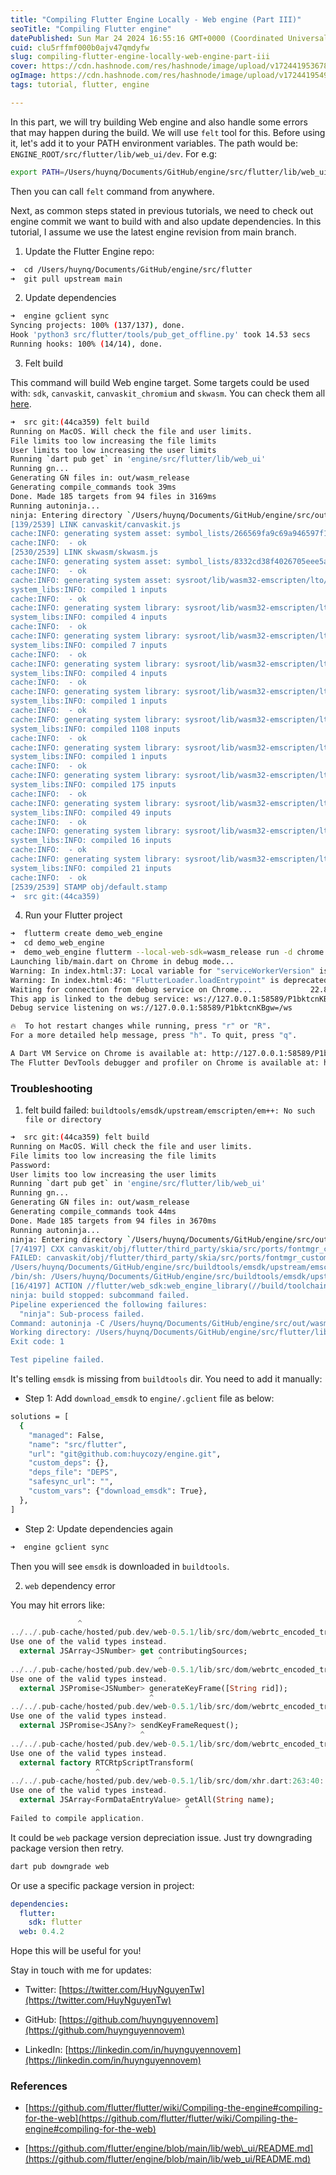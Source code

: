 ```yaml
---
title: "Compiling Flutter Engine Locally - Web engine (Part III)"
seoTitle: "Compiling Flutter engine"
datePublished: Sun Mar 24 2024 16:55:16 GMT+0000 (Coordinated Universal Time)
cuid: clu5rffmf000b0ajv47qmdyfw
slug: compiling-flutter-engine-locally-web-engine-part-iii
cover: https://cdn.hashnode.com/res/hashnode/image/upload/v1724419536782/b936c412-2dc3-4375-90cd-379f5efd29bb.jpeg
ogImage: https://cdn.hashnode.com/res/hashnode/image/upload/v1724419549008/e97f3668-168d-43a7-adcf-4dfd3fdb928b.jpeg
tags: tutorial, flutter, engine

---
```


In this part, we will try building Web engine and also handle some errors that may happen during the build. We will use `felt` tool for this. Before using it, let's add it to your PATH environment variables. The path would be: `ENGINE_ROOT/src/flutter/lib/web_ui/dev`. For e.g:

```bash
export PATH=/Users/huynq/Documents/GitHub/engine/src/flutter/lib/web_ui/dev:$PATH
```

Then you can call `felt` command from anywhere.

Next, as common steps stated in previous tutorials, we need to check out engine commit we want to build with and also update dependencies. In this tutorial, I assume we use the latest engine revision from main branch.

1. Update the Flutter Engine repo:
    

```bash
➜  cd /Users/huynq/Documents/GitHub/engine/src/flutter
➜  git pull upstream main
```

2. Update dependencies
    

```bash
➜  engine gclient sync
Syncing projects: 100% (137/137), done.                                                                            
Hook 'python3 src/flutter/tools/pub_get_offline.py' took 14.53 secs
Running hooks: 100% (14/14), done.
```

3. Felt build
    

This command will build Web engine target. Some targets could be used with: `sdk`, `canvaskit`, `canvaskit_chromium` and `skwasm`. You can check them all [here](https://github.com/flutter/engine/blob/main/lib/web_ui/README.md#felt-build).

```bash
➜  src git:(44ca359) felt build
Running on MacOS. Will check the file and user limits.
File limits too low increasing the file limits
User limits too low increasing the user limits
Running `dart pub get` in 'engine/src/flutter/lib/web_ui'
Running gn...
Generating GN files in: out/wasm_release
Generating compile_commands took 39ms
Done. Made 185 targets from 94 files in 3169ms
Running autoninja...
ninja: Entering directory `/Users/huynq/Documents/GitHub/engine/src/out/wasm_release'
[139/2539] LINK canvaskit/canvaskit.js
cache:INFO: generating system asset: symbol_lists/266569fa9c69a946597f128c95d4d54feb22c5ff.json... (this will be cached in "/Users/huynq/Documents/GitHub/engine/src/buildtools/emsdk/upstream/emscripten/cache/symbol_lists/266569fa9c69a946597f128c95d4d54feb22c5ff.json" for subsequent builds)
cache:INFO:  - ok
[2530/2539] LINK skwasm/skwasm.js
cache:INFO: generating system asset: symbol_lists/8332cd38f4026705eee5a4cdaee53cba8dad116b.json... (this will be cached in "/Users/huynq/Documents/GitHub/engine/src/buildtools/emsdk/upstream/emscripten/cache/symbol_lists/8332cd38f4026705eee5a4cdaee53cba8dad116b.json" for subsequent builds)
cache:INFO:  - ok
cache:INFO: generating system asset: sysroot/lib/wasm32-emscripten/lto/crtbegin.o... (this will be cached in "/Users/huynq/Documents/GitHub/engine/src/buildtools/emsdk/upstream/emscripten/cache/sysroot/lib/wasm32-emscripten/lto/crtbegin.o" for subsequent builds)
system_libs:INFO: compiled 1 inputs
cache:INFO:  - ok
cache:INFO: generating system library: sysroot/lib/wasm32-emscripten/lto/libGL-mt-webgl2.a... (this will be cached in "/Users/huynq/Documents/GitHub/engine/src/buildtools/emsdk/upstream/emscripten/cache/sysroot/lib/wasm32-emscripten/lto/libGL-mt-webgl2.a" for subsequent builds)
system_libs:INFO: compiled 4 inputs
cache:INFO:  - ok
cache:INFO: generating system library: sysroot/lib/wasm32-emscripten/lto/libc_optz-mt.a... (this will be cached in "/Users/huynq/Documents/GitHub/engine/src/buildtools/emsdk/upstream/emscripten/cache/sysroot/lib/wasm32-emscripten/lto/libc_optz-mt.a" for subsequent builds)
system_libs:INFO: compiled 7 inputs
cache:INFO:  - ok
cache:INFO: generating system library: sysroot/lib/wasm32-emscripten/lto/libbulkmemory.a... (this will be cached in "/Users/huynq/Documents/GitHub/engine/src/buildtools/emsdk/upstream/emscripten/cache/sysroot/lib/wasm32-emscripten/lto/libbulkmemory.a" for subsequent builds)
system_libs:INFO: compiled 4 inputs
cache:INFO:  - ok
cache:INFO: generating system library: sysroot/lib/wasm32-emscripten/lto/libnoexit.a... (this will be cached in "/Users/huynq/Documents/GitHub/engine/src/buildtools/emsdk/upstream/emscripten/cache/sysroot/lib/wasm32-emscripten/lto/libnoexit.a" for subsequent builds)
system_libs:INFO: compiled 1 inputs
cache:INFO:  - ok
cache:INFO: generating system library: sysroot/lib/wasm32-emscripten/lto/libc-mt.a... (this will be cached in "/Users/huynq/Documents/GitHub/engine/src/buildtools/emsdk/upstream/emscripten/cache/sysroot/lib/wasm32-emscripten/lto/libc-mt.a" for subsequent builds)
system_libs:INFO: compiled 1108 inputs
cache:INFO:  - ok
cache:INFO: generating system library: sysroot/lib/wasm32-emscripten/lto/libdlmalloc-mt.a... (this will be cached in "/Users/huynq/Documents/GitHub/engine/src/buildtools/emsdk/upstream/emscripten/cache/sysroot/lib/wasm32-emscripten/lto/libdlmalloc-mt.a" for subsequent builds)
system_libs:INFO: compiled 1 inputs
cache:INFO:  - ok
cache:INFO: generating system library: sysroot/lib/wasm32-emscripten/lto/libcompiler_rt-mt.a... (this will be cached in "/Users/huynq/Documents/GitHub/engine/src/buildtools/emsdk/upstream/emscripten/cache/sysroot/lib/wasm32-emscripten/lto/libcompiler_rt-mt.a" for subsequent builds)
system_libs:INFO: compiled 175 inputs
cache:INFO:  - ok
cache:INFO: generating system library: sysroot/lib/wasm32-emscripten/lto/libc++-mt-noexcept.a... (this will be cached in "/Users/huynq/Documents/GitHub/engine/src/buildtools/emsdk/upstream/emscripten/cache/sysroot/lib/wasm32-emscripten/lto/libc++-mt-noexcept.a" for subsequent builds)
system_libs:INFO: compiled 49 inputs
cache:INFO:  - ok
cache:INFO: generating system library: sysroot/lib/wasm32-emscripten/lto/libc++abi-mt-noexcept.a... (this will be cached in "/Users/huynq/Documents/GitHub/engine/src/buildtools/emsdk/upstream/emscripten/cache/sysroot/lib/wasm32-emscripten/lto/libc++abi-mt-noexcept.a" for subsequent builds)
system_libs:INFO: compiled 16 inputs
cache:INFO:  - ok
cache:INFO: generating system library: sysroot/lib/wasm32-emscripten/lto/libsockets-mt.a... (this will be cached in "/Users/huynq/Documents/GitHub/engine/src/buildtools/emsdk/upstream/emscripten/cache/sysroot/lib/wasm32-emscripten/lto/libsockets-mt.a" for subsequent builds)
system_libs:INFO: compiled 21 inputs
cache:INFO:  - ok
[2539/2539] STAMP obj/default.stamp
➜  src git:(44ca359)
```

4. Run your Flutter project
    

```bash
➜  flutterm create demo_web_engine
➜  cd demo_web_engine
➜  demo_web_engine flutterm --local-web-sdk=wasm_release run -d chrome --local-engine-src-path=/Users/huynq/Documents/GitHub/engine/src
Launching lib/main.dart on Chrome in debug mode...
Warning: In index.html:37: Local variable for "serviceWorkerVersion" is deprecated. Use "{{flutter_service_worker_version}}" template token instead.
Warning: In index.html:46: "FlutterLoader.loadEntrypoint" is deprecated. Use "FlutterLoader.load" instead.
Waiting for connection from debug service on Chrome...             22.8s
This app is linked to the debug service: ws://127.0.0.1:58589/P1bktcnKBgw=/ws
Debug service listening on ws://127.0.0.1:58589/P1bktcnKBgw=/ws

🔥  To hot restart changes while running, press "r" or "R".
For a more detailed help message, press "h". To quit, press "q".

A Dart VM Service on Chrome is available at: http://127.0.0.1:58589/P1bktcnKBgw=
The Flutter DevTools debugger and profiler on Chrome is available at: http://127.0.0.1:9100?uri=http://127.0.0.1:58589/P1bktcnKBgw=
```

### Troubleshooting

1. felt build failed: `buildtools/emsdk/upstream/emscripten/em++: No such file or directory`
    

```bash
➜  src git:(44ca359) felt build
Running on MacOS. Will check the file and user limits.
File limits too low increasing the file limits
Password:
User limits too low increasing the user limits
Running `dart pub get` in 'engine/src/flutter/lib/web_ui'
Running gn...
Generating GN files in: out/wasm_release
Generating compile_commands took 44ms
Done. Made 185 targets from 94 files in 3670ms
Running autoninja...
ninja: Entering directory `/Users/huynq/Documents/GitHub/engine/src/out/wasm_release'
[7/4197] CXX canvaskit/obj/flutter/third_party/skia/src/ports/fontmgr_custom.SkFontMgr_custom.o
FAILED: canvaskit/obj/flutter/third_party/skia/src/ports/fontmgr_custom.SkFontMgr_custom.o 
/Users/huynq/Documents/GitHub/engine/src/buildtools/emsdk/upstream/emscripten/em++ --em-config /Users/huynq/Documents/GitHub/engine/src/buildtools/emsdk/.emscripten -MD -MF canvaskit/obj/flutter/third_party/skia/src/ports/fontmgr_custom.SkFontMgr_custom.o.d -DUSE_OPENSSL=1 -D_LIBCPP_ENABLE_THREAD_SAFETY_ANNOTATIONS -DNDEBUG -DNVALGRIND -DDYNAMIC_ANNOTATIONS_ENABLED=0 -DSK_ENABLE_DUMP_GPU -DSK_FORCE_AAA -DSK_LEGACY_IGNORE_DRAW_VERTICES_BLEND_WITH_NO_SHADER -DSK_DISABLE_LEGACY_GRDIRECTCONTEXT_BOOLS -DSK_DISABLE_LEGACY_GRDIRECTCONTEXT_FLUSH -DSK_RESOLVE_FILTERS_BEFORE_RESTORE -DSK_DISABLE_LEGACY_SHADERCONTEXT -DSK_DISABLE_LOWP_RASTER_PIPELINE -DSK_FORCE_RASTER_PIPELINE_BLITTER -DSK_METAL_WAIT_UNTIL_SCHEDULED -DSK_DISABLE_EFFECT_DESERIALIZATION -DSK_ENABLE_PRECOMPILE -DSKNX_NO_SIMD -DSK_FORCE_8_BYTE_ALIGNMENT -DSK_DISABLE_TRACING -DSK_ASSUME_WEBGL=1 -DSK_USE_WEBGL -DSK_GANESH -DSK_GAMMA_APPLY_TO_A8 -DSKIA_IMPLEMENTATION=1 -DSK_TYPEFACE_FACTORY_FREETYPE -I../.. -Icanvaskit/gen -I../../flutter/third_party/skia -fno-strict-aliasing -fcolor-diagnostics -Wendif-labels -Werror -Wno-missing-field-initializers -Wno-unused-parameter -Wno-shift-negative-value -Wno-unused-function -Wno-unused-variable -Wno-unused-but-set-parameter -Wno-unused-but-set-variable -Wno-implicit-int-float-conversion -Wno-deprecated-copy -Wno-psabi -Wno-deprecated-literal-operator -Wno-non-c-typedef-for-linkage -Wno-range-loop-construct -Wstring-conversion -Wnewline-eof -O3 -g0 -fvisibility-inlines-hidden -std=c++17 -fno-rtti   -c ../../flutter/third_party/skia/src/ports/SkFontMgr_custom.cpp -o canvaskit/obj/flutter/third_party/skia/src/ports/fontmgr_custom.SkFontMgr_custom.o
/bin/sh: /Users/huynq/Documents/GitHub/engine/src/buildtools/emsdk/upstream/emscripten/em++: No such file or directory
[16/4197] ACTION //flutter/web_sdk:web_engine_library(//build/toolchain/wasm:wasm)
ninja: build stopped: subcommand failed.
Pipeline experienced the following failures:
  "ninja": Sub-process failed.
Command: autoninja -C /Users/huynq/Documents/GitHub/engine/src/out/wasm_release
Working directory: /Users/huynq/Documents/GitHub/engine/src/flutter/lib/web_ui
Exit code: 1

Test pipeline failed.
```

It's telling `emsdk` is missing from `buildtools` dir. You need to add it manually:

* Step 1: Add `download_emsdk` to `engine/.gclient` file as below:
    

```bash
solutions = [
  {
    "managed": False,
    "name": "src/flutter",
    "url": "git@github.com:huycozy/engine.git",
    "custom_deps": {},
    "deps_file": "DEPS",
    "safesync_url": "",
    "custom_vars": {"download_emsdk": True},
  },
]
```

* Step 2: Update dependencies again
    

```bash
➜  engine gclient sync
```

Then you will see `emsdk` is downloaded in `buildtools`.

2. `web` dependency error
    

You may hit errors like:

```dart
               ^
../../.pub-cache/hosted/pub.dev/web-0.5.1/lib/src/dom/webrtc_encoded_transform.dart:148:34: Error: Type 'invalid-type' is not a valid type for external `dart:js_interop` APIs. The only valid types are: @staticInterop types, JS types from `dart:js_interop`, void, bool, num, double, int, String, and any extension type that erases to one of these types.
Use one of the valid types instead.
  external JSArray<JSNumber> get contributingSources;
                                 ^
../../.pub-cache/hosted/pub.dev/web-0.5.1/lib/src/dom/webrtc_encoded_transform.dart:216:32: Error: Type 'invalid-type' is not a valid type for external `dart:js_interop` APIs. The only valid types are: @staticInterop types, JS types from `dart:js_interop`, void, bool, num, double, int, String, and any extension type that erases to one of these types.
Use one of the valid types instead.
  external JSPromise<JSNumber> generateKeyFrame([String rid]);
                               ^
../../.pub-cache/hosted/pub.dev/web-0.5.1/lib/src/dom/webrtc_encoded_transform.dart:237:30: Error: Type 'invalid-type' is not a valid type for external `dart:js_interop` APIs. The only valid types are: @staticInterop types, JS types from `dart:js_interop`, void, bool, num, double, int, String, and any extension type that erases to one of these types.
Use one of the valid types instead.
  external JSPromise<JSAny?> sendKeyFrameRequest();
                             ^
../../.pub-cache/hosted/pub.dev/web-0.5.1/lib/src/dom/webrtc_encoded_transform.dart:252:20: Error: Type 'invalid-type' is not a valid type for external `dart:js_interop` APIs. The only valid types are: @staticInterop types, JS types from `dart:js_interop`, void, bool, num, double, int, String, and any extension type that erases to one of these types.
Use one of the valid types instead.
  external factory RTCRtpScriptTransform(
                   ^
../../.pub-cache/hosted/pub.dev/web-0.5.1/lib/src/dom/xhr.dart:263:40: Error: Type 'invalid-type' is not a valid type for external `dart:js_interop` APIs. The only valid types are: @staticInterop types, JS types from `dart:js_interop`, void, bool, num, double, int, String, and any extension type that erases to one of these types.
Use one of the valid types instead.
  external JSArray<FormDataEntryValue> getAll(String name);
                                       ^
Failed to compile application.
```

It could be `web` package version depreciation issue. Just try downgrading package version then retry.

```bash
dart pub downgrade web
```

Or use a specific package version in project:

```yaml
dependencies:
  flutter:
    sdk: flutter
  web: 0.4.2
```

Hope this will be useful for you!

Stay in touch with me for updates:

* Twitter: [https://twitter.com/HuyNguyenTw](https://twitter.com/HuyNguyenTw)
    
* GitHub: [https://github.com/huynguyennovem](https://github.com/huynguyennovem)
    
* LinkedIn: [https://linkedin.com/in/huynguyennovem](https://linkedin.com/in/huynguyennovem)
    

### References

* [https://github.com/flutter/flutter/wiki/Compiling-the-engine#compiling-for-the-web](https://github.com/flutter/flutter/wiki/Compiling-the-engine#compiling-for-the-web)
    
* [https://github.com/flutter/engine/blob/main/lib/web\_ui/README.md](https://github.com/flutter/engine/blob/main/lib/web_ui/README.md)